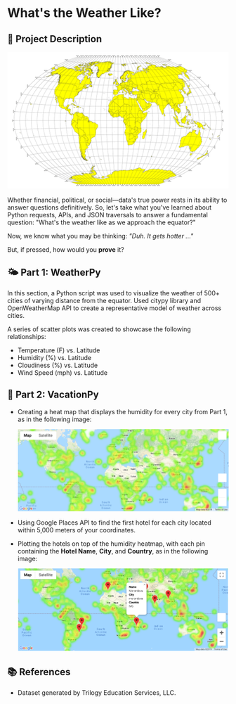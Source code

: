 # What's the Weather Like?

## 📝 Project Description

![equator](Images/equatorsign.png)

Whether financial, political, or social&mdash;data's true power rests in its ability to answer questions definitively. So, let's take what you've learned about Python requests, APIs, and JSON traversals to answer a fundamental question: "What's the weather like as we approach the equator?"

Now, we know what you may be thinking: _"Duh. It gets hotter ..."_

But, if pressed, how would you **prove** it?

## 🌤️ Part 1: WeatherPy

In this section, a Python script was used to visualize the weather of 500+ cities of varying distance from the equator. 
Used citypy library and OpenWeatherMap API to create a representative model of weather across cities.

A series of scatter plots was created to showcase the following relationships:

* Temperature (F) vs. Latitude
* Humidity (%) vs. Latitude
* Cloudiness (%) vs. Latitude
* Wind Speed (mph) vs. Latitude

## 🌴 Part 2: VacationPy

* Creating a heat map that displays the humidity for every city from Part 1, as in the following image:

  ![heatmap](Images/heatmap.png)

* Using Google Places API to find the first hotel for each city located within 5,000 meters of your coordinates.

* Plotting the hotels on top of the humidity heatmap, with each pin containing the **Hotel Name**, **City**, and **Country**, as in the following image:

  ![hotel map](Images/hotel_map.png)

## 📚 References

* Dataset generated by Trilogy Education Services, LLC.
